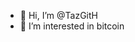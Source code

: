- 👋 Hi, I’m @TazGitH
- 👀 I’m interested in bitcoin


<!---
TazGitH/TazGitH is a ✨ special ✨ repository because its `README.md` (this file) appears on your GitHub profile.
You can click the Preview link to take a look at your changes.
--->
